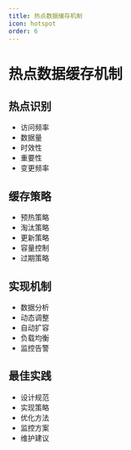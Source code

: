 ```yaml
---
title: 热点数据缓存机制
icon: hotspot
order: 6
---
```


# 热点数据缓存机制

## 热点识别
- 访问频率
- 数据量
- 时效性
- 重要性
- 变更频率

## 缓存策略
- 预热策略
- 淘汰策略
- 更新策略
- 容量控制
- 过期策略

## 实现机制
- 数据分析
- 动态调整
- 自动扩容
- 负载均衡
- 监控告警

## 最佳实践
- 设计规范
- 实现策略
- 优化方法
- 监控方案
- 维护建议
